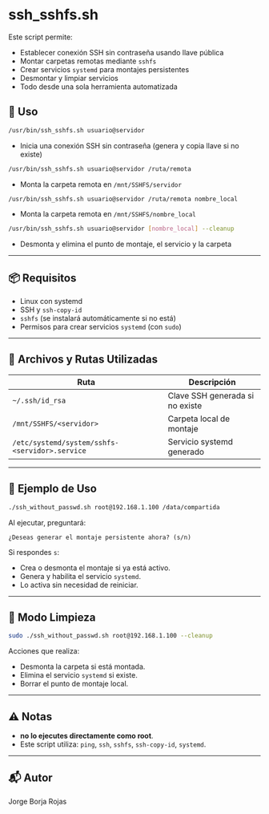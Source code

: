 # ssh_sshfs.sh

Este script permite:

- Establecer conexión SSH sin contraseña usando llave pública
- Montar carpetas remotas mediante `sshfs`
- Crear servicios `systemd` para montajes persistentes
- Desmontar y limpiar servicios
- Todo desde una sola herramienta automatizada

## 🚀 Uso

```bash
/usr/bin/ssh_sshfs.sh usuario@servidor
```

- Inicia una conexión SSH sin contraseña (genera y copia llave si no existe)

```bash
/usr/bin/ssh_sshfs.sh usuario@servidor /ruta/remota
```

- Monta la carpeta remota en `/mnt/SSHFS/servidor`

```bash
/usr/bin/ssh_sshfs.sh usuario@servidor /ruta/remota nombre_local
```

- Monta la carpeta remota en `/mnt/SSHFS/nombre_local`

```bash
/usr/bin/ssh_sshfs.sh usuario@servidor [nombre_local] --cleanup
```

- Desmonta y elimina el punto de montaje, el servicio y la carpeta

---

## 📦 Requisitos

- Linux con systemd
- SSH y `ssh-copy-id`
- `sshfs` (se instalará automáticamente si no está)
- Permisos para crear servicios `systemd` (con `sudo`)

---

## 📁 Archivos y Rutas Utilizadas

| Ruta                                    | Descripción                                  |
|-----------------------------------------|----------------------------------------------|
| `~/.ssh/id_rsa`                         | Clave SSH generada si no existe              |
| `/mnt/SSHFS/<servidor>`                | Carpeta local de montaje                     |
| `/etc/systemd/system/sshfs-<servidor>.service` | Servicio systemd generado                    |

---

## 🧪 Ejemplo de Uso

```bash
./ssh_without_passwd.sh root@192.168.1.100 /data/compartida
```

Al ejecutar, preguntará:

```
¿Deseas generar el montaje persistente ahora? (s/n)
```

Si respondes `s`:

- Crea o desmonta el montaje si ya está activo.
- Genera y habilita el servicio `systemd`.
- Lo activa sin necesidad de reiniciar.

---

## 🧹 Modo Limpieza

```bash
sudo ./ssh_without_passwd.sh root@192.168.1.100 --cleanup
```

Acciones que realiza:

- Desmonta la carpeta si está montada.
- Elimina el servicio `systemd` si existe.
- Borrar el punto de montaje local.

---

## ⚠️ Notas

- **no lo ejecutes directamente como root**.
- Este script utiliza: `ping`, `ssh`, `sshfs`, `ssh-copy-id`, `systemd`.

---

## 📬 Autor

Jorge Borja Rojas